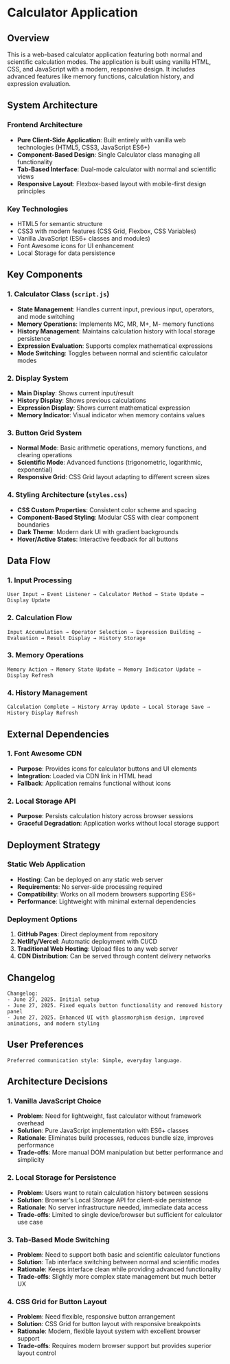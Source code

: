 # Calculator Application

## Overview

This is a web-based calculator application featuring both normal and scientific calculation modes. The application is built using vanilla HTML, CSS, and JavaScript with a modern, responsive design. It includes advanced features like memory functions, calculation history, and expression evaluation.

## System Architecture

### Frontend Architecture
- **Pure Client-Side Application**: Built entirely with vanilla web technologies (HTML5, CSS3, JavaScript ES6+)
- **Component-Based Design**: Single Calculator class managing all functionality
- **Tab-Based Interface**: Dual-mode calculator with normal and scientific views
- **Responsive Layout**: Flexbox-based layout with mobile-first design principles

### Key Technologies
- HTML5 for semantic structure
- CSS3 with modern features (CSS Grid, Flexbox, CSS Variables)
- Vanilla JavaScript (ES6+ classes and modules)
- Font Awesome icons for UI enhancement
- Local Storage for data persistence

## Key Components

### 1. Calculator Class (`script.js`)
- **State Management**: Handles current input, previous input, operators, and mode switching
- **Memory Operations**: Implements MC, MR, M+, M- memory functions
- **History Management**: Maintains calculation history with local storage persistence
- **Expression Evaluation**: Supports complex mathematical expressions
- **Mode Switching**: Toggles between normal and scientific calculator modes

### 2. Display System
- **Main Display**: Shows current input/result
- **History Display**: Shows previous calculations
- **Expression Display**: Shows current mathematical expression
- **Memory Indicator**: Visual indicator when memory contains values

### 3. Button Grid System
- **Normal Mode**: Basic arithmetic operations, memory functions, and clearing operations
- **Scientific Mode**: Advanced functions (trigonometric, logarithmic, exponential)
- **Responsive Grid**: CSS Grid layout adapting to different screen sizes

### 4. Styling Architecture (`styles.css`)
- **CSS Custom Properties**: Consistent color scheme and spacing
- **Component-Based Styling**: Modular CSS with clear component boundaries
- **Dark Theme**: Modern dark UI with gradient backgrounds
- **Hover/Active States**: Interactive feedback for all buttons

## Data Flow

### 1. Input Processing
```
User Input → Event Listener → Calculator Method → State Update → Display Update
```

### 2. Calculation Flow
```
Input Accumulation → Operator Selection → Expression Building → Evaluation → Result Display → History Storage
```

### 3. Memory Operations
```
Memory Action → Memory State Update → Memory Indicator Update → Display Refresh
```

### 4. History Management
```
Calculation Complete → History Array Update → Local Storage Save → History Display Refresh
```

## External Dependencies

### 1. Font Awesome CDN
- **Purpose**: Provides icons for calculator buttons and UI elements
- **Integration**: Loaded via CDN link in HTML head
- **Fallback**: Application remains functional without icons

### 2. Local Storage API
- **Purpose**: Persists calculation history across browser sessions
- **Graceful Degradation**: Application works without local storage support

## Deployment Strategy

### Static Web Application
- **Hosting**: Can be deployed on any static web server
- **Requirements**: No server-side processing required
- **Compatibility**: Works on all modern browsers supporting ES6+
- **Performance**: Lightweight with minimal external dependencies

### Deployment Options
1. **GitHub Pages**: Direct deployment from repository
2. **Netlify/Vercel**: Automatic deployment with CI/CD
3. **Traditional Web Hosting**: Upload files to any web server
4. **CDN Distribution**: Can be served through content delivery networks

## Changelog

```
Changelog:
- June 27, 2025. Initial setup
- June 27, 2025. Fixed equals button functionality and removed history panel
- June 27, 2025. Enhanced UI with glassmorphism design, improved animations, and modern styling
```

## User Preferences

```
Preferred communication style: Simple, everyday language.
```

## Architecture Decisions

### 1. Vanilla JavaScript Choice
- **Problem**: Need for lightweight, fast calculator without framework overhead
- **Solution**: Pure JavaScript implementation with ES6+ classes
- **Rationale**: Eliminates build processes, reduces bundle size, improves performance
- **Trade-offs**: More manual DOM manipulation but better performance and simplicity

### 2. Local Storage for Persistence
- **Problem**: Users want to retain calculation history between sessions
- **Solution**: Browser's Local Storage API for client-side persistence
- **Rationale**: No server infrastructure needed, immediate data access
- **Trade-offs**: Limited to single device/browser but sufficient for calculator use case

### 3. Tab-Based Mode Switching
- **Problem**: Need to support both basic and scientific calculator functions
- **Solution**: Tab interface switching between normal and scientific modes
- **Rationale**: Keeps interface clean while providing advanced functionality
- **Trade-offs**: Slightly more complex state management but much better UX

### 4. CSS Grid for Button Layout
- **Problem**: Need flexible, responsive button arrangement
- **Solution**: CSS Grid for button layout with responsive breakpoints
- **Rationale**: Modern, flexible layout system with excellent browser support
- **Trade-offs**: Requires modern browser support but provides superior layout control
